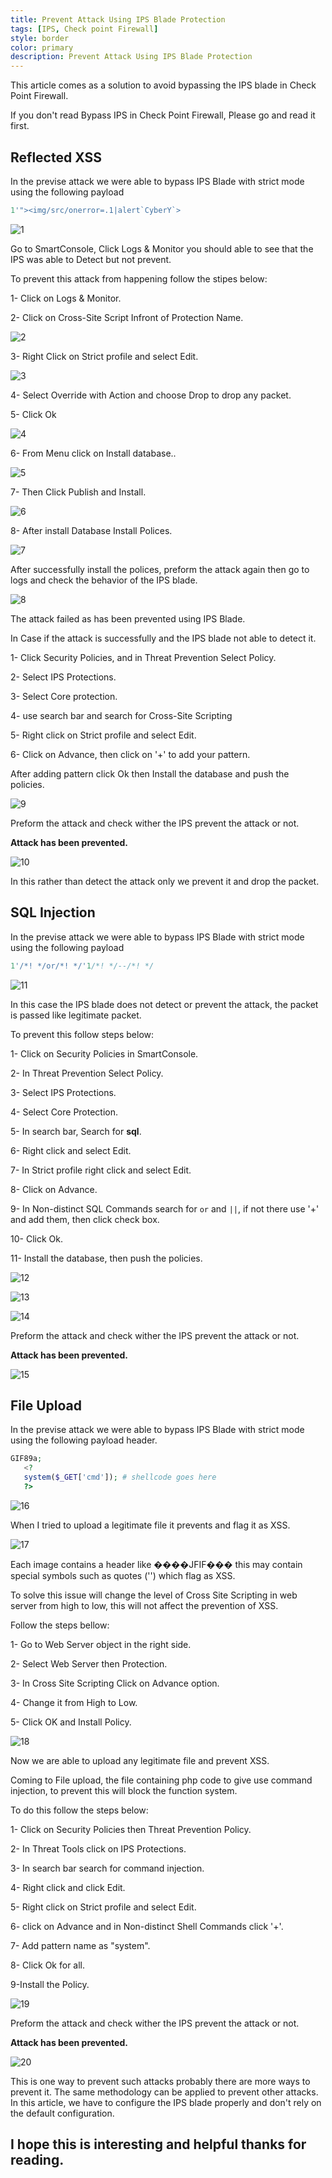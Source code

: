 ```yaml
---
title: Prevent Attack Using IPS Blade Protection
tags: [IPS, Check point Firewall]
style: border
color: primary
description: Prevent Attack Using IPS Blade Protection
---
```

This article comes as a solution to avoid bypassing the IPS blade in Check Point Firewall.

If you don't read Bypass IPS in Check Point Firewall, Please go and read it first.

## Reflected XSS

In the previse attack we were able to bypass IPS Blade with strict mode using the following payload 

```jsx
1'"><img/src/onerror=.1|alert`CyberY`>
```

![1](../assets/img/prevent_attack/1.png)

Go to SmartConsole, Click Logs & Monitor you should able to see that the IPS was able to Detect but not prevent.

To prevent this attack from happening follow the stipes below:

1- Click on Logs & Monitor.

2- Click on Cross-Site Script Infront of Protection Name.

![2](../assets/img/prevent_attack/2.png)

3- Right Click on Strict profile and select Edit.

![3](../assets/img/prevent_attack/3.png)

4- Select Override with Action and choose Drop to drop any packet.

5- Click Ok

![4](../assets/img/prevent_attack/4.png)

6- From Menu click on Install database..

![5](../assets/img/prevent_attack/5.png)

7- Then Click Publish and Install.

![6](../assets/img/prevent_attack/6.png)

8- After install Database Install Polices. 

![7](../assets/img/prevent_attack/7.png)

After successfully install the polices, preform the attack again then go to logs and check the behavior of the IPS blade.

![8](../assets/img/prevent_attack/8.png)

The attack failed as has been prevented using IPS Blade.

In Case if the attack is successfully and the IPS blade not able to detect it.

1- Click Security Policies, and in Threat Prevention Select Policy.

2- Select IPS Protections.

3- Select Core protection.

4- use search bar and search for Cross-Site Scripting

5- Right click on Strict profile and select Edit.

6- Click on Advance, then click on '+' to add your pattern.

After adding pattern click Ok then Install the database and push the policies.

![9](../assets/img/prevent_attack/9.png)

Preform the attack and check wither the IPS prevent the attack or not.

**Attack has been prevented.**

![10](../assets/img/prevent_attack/10.png)

In this rather than detect the attack only we prevent it and drop the packet.

## SQL Injection

In the previse attack we were able to bypass IPS Blade with strict mode using the following payload

```sql
1'/*! */or/*! */'1/*! */--/*! */
```

![11](../assets/img/prevent_attack/11.png)

In this case the IPS blade does not detect or prevent the attack, the packet is passed like legitimate packet.

To prevent this follow steps below:

1- Click on Security Policies in SmartConsole.

2- In Threat Prevention Select Policy.

3- Select IPS Protections.

4- Select Core Protection.

5- In search bar, Search for **sql**.

6- Right click and select Edit.

7- In Strict profile right click and select Edit.

8- Click on Advance.

9- In Non-distinct SQL Commands search for `or` and `||`, if not there use '+' and add them, then click check box.

10- Click Ok.

11- Install the database, then push the policies.

![12](../assets/img/prevent_attack/12.png)

![13](../assets/img/prevent_attack/13.png)

![14](../assets/img/prevent_attack/14.png)

Preform the attack and check wither the IPS prevent the attack or not.

**Attack has been prevented.**

![15](../assets/img/prevent_attack/15.png)

## File Upload

In the previse attack we were able to bypass IPS Blade with strict mode using the following payload header.

```php
GIF89a;
   <?
   system($_GET['cmd']); # shellcode goes here
   ?>
```

![16](../assets/img/prevent_attack/16.png)

When I tried to upload a legitimate file it prevents and flag it as XSS.

![17](../assets/img/prevent_attack/17.png)

Each image contains a header like ����JFIF��� this may contain special symbols such as quotes ('') which flag as XSS.

To solve this issue will change the level of Cross Site Scripting in web server from high to low, this will not affect the prevention of XSS.

Follow the steps bellow:

1- Go to Web Server object in the right side.

2- Select Web Server then Protection.

3- In Cross Site Scripting Click on Advance option.

4- Change it from High to Low.

5- Click OK and Install Policy.

![18](../assets/img/prevent_attack/18.png)

Now we are able to upload any legitimate file and prevent XSS.

Coming to File upload, the file containing php code to give use command injection, to prevent this will block the function system.

To do this follow the steps below:

1- Click on Security Policies then Threat Prevention Policy.

2- In Threat Tools click on IPS Protections.

3- In search bar search for command injection.

4- Right click and click Edit.

5- Right click on Strict profile and select Edit.

6- click on Advance and in Non-distinct Shell Commands click '+'.

7- Add pattern name as "system".

8- Click Ok for all.

9-Install the Policy.

![19](../assets/img/prevent_attack/19.png)

Preform the attack and check wither the IPS prevent the attack or not.

**Attack has been prevented.**

![20](../assets/img/prevent_attack/20.png)

This is one way to prevent such attacks probably there are more ways to prevent it.
The same methodology can be applied to prevent other attacks.
In this article, we have to configure the IPS blade properly and don't rely on the default configuration.

## I hope this is interesting and helpful thanks for reading.